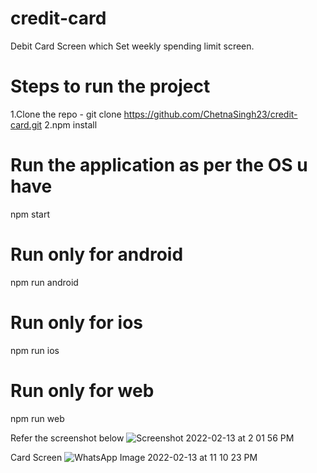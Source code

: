 # credit-card
Debit Card Screen which Set weekly spending limit screen.

# Steps to run the project
1.Clone the repo - git clone https://github.com/ChetnaSingh23/credit-card.git
2.npm install

# Run the application as per the OS u have
npm start

# Run only for android
npm run android

# Run only for ios
npm run ios

# Run only for web
npm run  web

Refer the screenshot below
![Screenshot 2022-02-13 at 2 01 56 PM](https://user-images.githubusercontent.com/24791556/153745477-2dfb4821-f748-4c8f-ab23-828dac6f7df2.png)

Card Screen
![WhatsApp Image 2022-02-13 at 11 10 23 PM](https://user-images.githubusercontent.com/24791556/153767466-17fec248-ecdc-46cc-aaad-17485256b302.jpeg)
